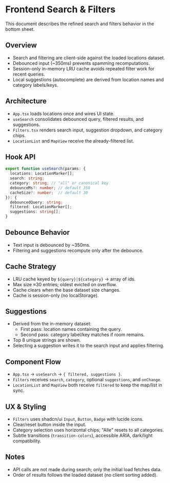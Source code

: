 # Frontend Search & Filters

This document describes the refined search and filters behavior in the bottom sheet.

## Overview
- Search and filtering are client-side against the loaded locations dataset.
- Debounced input (~350ms) prevents spamming recomputations.
- Session-only in-memory LRU cache avoids repeated filter work for recent queries.
- Local suggestions (autocomplete) are derived from location names and category labels/keys.

## Architecture
- `App.tsx` loads locations once and wires UI state.
- `useSearch` consolidates debounced query, filtered results, and suggestions.
- `Filters.tsx` renders search input, suggestion dropdown, and category chips.
- `LocationList` and `MapView` receive the already-filtered list.

## Hook API
```ts
export function useSearch(params: {
  locations: LocationMarker[];
  search: string;
  category: string; // "all" or canonical key
  debounceMs?: number; // default 350
  cacheSize?: number;  // default 30
}): {
  debouncedQuery: string;
  filtered: LocationMarker[];
  suggestions: string[];
}
```

## Debounce Behavior
- Text input is debounced by ~350ms.
- Filtering and suggestions recompute only after the debounce.

## Cache Strategy
- LRU cache keyed by `${query}|${category}` → array of ids.
- Max size ≈30 entries; oldest evicted on overflow.
- Cache clears when the base dataset size changes.
- Cache is session-only (no localStorage).

## Suggestions
- Derived from the in-memory dataset:
  - First pass: location names containing the query.
  - Second pass: category label/key matches if room remains.
- Top 8 unique strings are shown.
- Selecting a suggestion writes it to the search input and applies filtering.

## Component Flow
- `App.tsx` → `useSearch` → `{ filtered, suggestions }`.
- `Filters` receives `search`, `category`, optional `suggestions`, and `onChange`.
- `LocationList` and `MapView` both receive `filtered` to keep the map/list in sync.

## UX & Styling
- `Filters` uses shadcn/ui `Input`, `Button`, `Badge` with lucide icons.
- Clear/reset button inside the input.
- Category selection uses horizontal chips; "Alle" resets to all categories.
- Subtle transitions (`transition-colors`), accessible ARIA, dark/light compatibility.

## Notes
- API calls are not made during search; only the initial load fetches data.
- Order of results follows the loaded dataset (no client sorting added).


